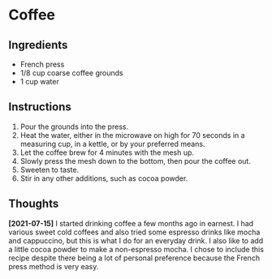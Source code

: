 # Coffee

## Ingredients

* French press
* 1/8 cup coarse coffee grounds
* 1 cup water

## Instructions

1. Pour the grounds into the press.
2. Heat the water, either in the microwave on high for 70 seconds in a
   measuring cup, in a kettle, or by your preferred means.
3. Let the coffee brew for 4 minutes with the mesh up.
4. Slowly press the mesh down to the bottom, then pour the coffee out.
5. Sweeten to taste.
6. Stir in any other additions, such as cocoa powder.

## Thoughts

**[2021-07-15]** I started drinking coffee a few months ago in earnest. I had
various sweet cold coffees and also tried some espresso drinks like mocha and
cappuccino, but this is what I do for an everyday drink. I also like to add a
little cocoa powder to make a non-espresso mocha. I chose to include this
recipe despite there being a lot of personal preference because the French
press method is very easy.
